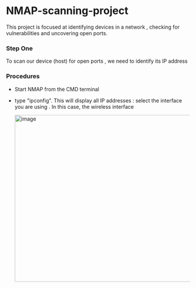 # NMAP-scanning-project
This project is focused at identifying devices in a network , checking for vulnerabilities and uncovering open ports.

### Step One ### 
To scan our device (host) for open ports , we need to identify its IP address 
### Procedures ###


* Start NMAP from the CMD terminal
* type "ipconfig". This will display all IP addresses : select the interface you are using . In this case, the wireless interface


  <img width="942" height="456" alt="image" src="https://github.com/user-attachments/assets/a1081dcb-92a7-476d-876d-6ff5ccd0757c" />
